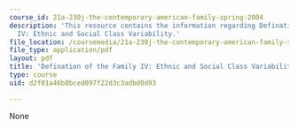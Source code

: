 ```yaml
---
course_id: 21a-230j-the-contemporary-american-family-spring-2004
description: 'This resource contains the information regarding Defination of the Family
  IV: Ethnic and Social Class Variability.'
file_location: /coursemedia/21a-230j-the-contemporary-american-family-spring-2004/d2f01a46b8bced097f22d3c3adbd0d93_MIT21A_230JS04_defiiiieth.pdf
file_type: application/pdf
layout: pdf
title: 'Defination of the Family IV: Ethnic and Social Class Variability'
type: course
uid: d2f01a46b8bced097f22d3c3adbd0d93

---
```

None